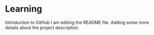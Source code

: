 # Learning
Introduction to GitHub
I am editing the README file. Adding some more details about the project description.
